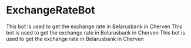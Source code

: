 # ExchangeRateBot
This bot is used to get the exchange rate in Belarusbank in Cherven
This bot is used to get the exchange rate in Belarusbank in Cherven
This bot is used to get the exchange rate in Belarusbank in Cherven
